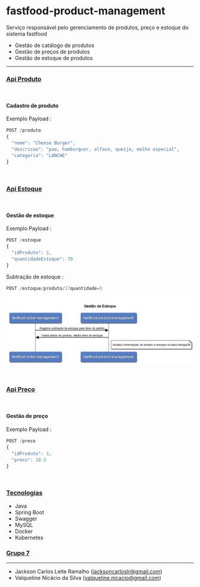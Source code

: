 # fastfood-product-management
Serviço responsável pelo gerenciamento de produtos, preço e estoque do sistema fastfood


- Gestão de catálogo de produtos
- Gestão de preços de produtos
- Gestão de estoque de produtos
***
### [Api Produto](#Api_Produto)

<br>

#### **Cadastro de produto**

Exemplo Payload :
```javascript
POST /produto
{
  "nome": "Cheese Burger",
  "descricao": "pao, hamburguer, alface, queijo, molho especial",
  "categoria": "LANCHE"
}
```

<br>

### [Api Estoque](#Api_Estoque)

<br>

#### **Gestão de estoque**

Exemplo Payload :
```javascript
POST /estoque
{
  "idProduto": 1,
  "quantidadeEstoque": 70
}
```


Subtração de estoque :
```javascript
POST /estoque/produto/1?quantidade=5
```

![Fluxo subtracao_estoque](imagens/fluxo-subtracao-estoque.png)

<br>

### [Api Preço](#Api_Preço)

<br>

#### **Gestão de preço**

Exemplo Payload :
```javascript
POST /preco
{
  "idProduto": 1,
  "preco": 10.5
}
```

<br>

### [Tecnologias](#Tecnologias)

* Java
* Spring Boot
* Swagger
* MySQL
* Docker
* Kubernetes

### [Grupo 7](#grupo-7)
***
* Jackson Carlos Leite Ramalho (jacksoncarloslr@gmail.com)
* Valqueline Nicácio da Silva (valqueline.nicacio@gmail.com)
